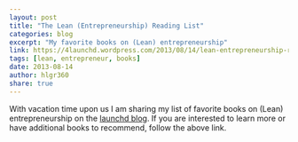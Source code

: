 ```yaml
---
layout: post
title: "The Lean (Entrepreneurship) Reading List"
categories: blog
excerpt: "My favorite books on (Lean) entrepreneurship"
link: https://4launchd.wordpress.com/2013/08/14/lean-entrepreneurship-reading/
tags: [lean, entrepreneur, books]
date: 2013-08-14
author: hlgr360
share: true
---
```


With vacation time upon us I am sharing my list of favorite books on (Lean) entrepreneurship on the [launchd blog](https://4launchd.wordpress.com/). If you are interested to learn more or have additional books to recommend, follow the above link.
